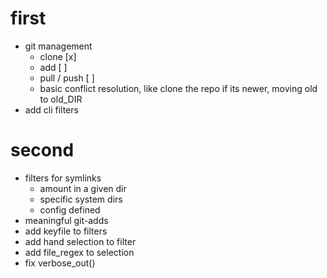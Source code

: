 # first
* git management
    - clone [x]
    - add [ ]
    - pull / push [ ]
    - basic conflict resolution, like clone the repo if its newer,
        moving old to old_DIR
* add cli filters

# second
* filters for symlinks
    - amount in a given dir
    - specific system dirs
    - config defined
* meaningful git-adds
* add keyfile to filters
* add hand selection to filter
* add file_regex to selection
* fix verbose_out()
